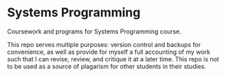 # Systems Programming

Coursework and programs for Systems Programming course.

This repo serves multiple purposes: version control and backups for convenience,
as well as provide for myself a full accounting of my work such that I can revise,
review, and critique it at a later time. This repo is not to be used as a source of
plagarism for other students in their studies. 

